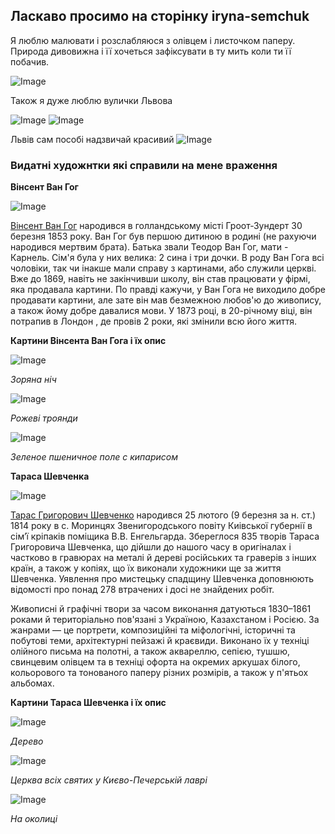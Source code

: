 ## Ласкаво просимо на сторінку iryna-semchuk

Я люблю малювати і розслабляюся з олівцем і листочком паперу. Природа дивовижна і її хочеться зафіксувати в ту мить коли ти її побачив.

![Image](https://github.com/irynaa-semchuk/iryna-semchuk.github.io/blob/master/nature.jpg)

Також я дуже люблю вулички Львова

![Image](https://github.com/irynaa-semchuk/iryna-semchuk.github.io/blob/master/street.JPG)
![Image](https://github.com/irynaa-semchuk/iryna-semchuk.github.io/blob/master/street1.jpg)

Львів сам пособі надзвичай красивий
![Image](https://github.com/irynaa-semchuk/iryna-semchuk.github.io/blob/master/opera.jpg)

### Видатні художнтки які справили на мене враження

__Вінсент Ван Гог__

![Image](https://github.com/irynaa-semchuk/iryna-semchuk.github.io/blob/master/van-gog-mini.jpg)

[Вінсент Ван Гог](https://ru.wikipedia.org/wiki/%D0%92%D0%B0%D0%BD_%D0%93%D0%BE%D0%B3,_%D0%92%D0%B8%D0%BD%D1%81%D0%B5%D0%BD%D1%82) народився в голландському місті Гроот-Зундерт 30 березня 1853 року. Ван Гог був першою дитиною в родині (не рахуючи народився мертвим брата). Батька звали Теодор Ван Гог, мати - Карнель. Сім'я була у них велика: 2 сина і три дочки. В роду Ван Гога всі чоловіки, так чи інакше мали справу з картинами, або служили церкві. Вже до 1869, навіть не закінчивши школу, він став працювати у фірмі, яка продавала картини. По правді кажучи, у Ван Гога не виходило добре продавати картини, але зате він мав безмежною любов'ю до живопису, а також йому добре давалися мови. У 1873 році, в 20-річному віці, він потрапив в Лондон , де провів 2 роки, які змінили всю його життя.

**Картини Вінсента Ван Гога і їх опис**


![Image](https://github.com/irynaa-semchuk/iryna-semchuk.github.io/blob/master/night.jpg)

*Зоряна ніч*

![Image](https://github.com/irynaa-semchuk/iryna-semchuk.github.io/blob/master/rose.jpg)

*Рожеві троянди*

![Image](https://github.com/irynaa-semchuk/iryna-semchuk.github.io/blob/master/pole.jpg)

*Зеленое пшеничное поле с кипарисом*

__Тараса Шевченка__

![Image](https://github.com/irynaa-semchuk/iryna-semchuk.github.io/blob/master/Taras_Shevchenko.png)

[Тарас Григорович Шевченко](http://md-eksperiment.org/etv_page.php?page_id=2582)  народився 25 лютого (9 березня за н. ст.) 1814 року в с. Моринцях Звенигородського повіту Киівської губернії в сім’ї кріпаків поміщика В.В. Енгельгарда.
Збереглося 835 творів Тараса Григоровича Шевченка, що дійшли до нашого часу в оригіналах і частково в гравюрах на металі й дереві російських та граверів з інших країн, а також у копіях, що їх виконали художники ще за життя Шевченка. Уявлення про мистецьку спадщину Шевченка доповнюють відомості про понад 278 втрачених і досі не знайдених робіт.

Живописні й графічні твори за часом виконання датуються 1830–1861 роками й територіально пов'язані з Україною, Казахстаном і Росією. За жанрами — це портрети, композиційні та міфологічні, історичні та побутові теми, архітектурні пейзажі й краєвиди. Виконано їх у техніці олійного письма на полотні, а також аквареллю, сепією, тушшю, свинцевим олівцем та в техніці офорта на окремих аркушах білого, кольорового та тонованого паперу різних розмірів, а також у п'ятьох альбомах.

**Картини Тараса Шевченка і їх опис**

![Image](https://github.com/irynaa-semchuk/iryna-semchuk.github.io/blob/master/tree.jpg)

*Дерево*

![Image](https://github.com/irynaa-semchuk/iryna-semchuk.github.io/blob/master/lavra.jpg)

*Церква всіх святих у Києво-Печерській лаврі*

![Image](https://github.com/irynaa-semchuk/iryna-semchuk.github.io/blob/master/Okol.jpg)

*На околиці*
